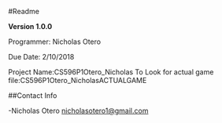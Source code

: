 #Readme

**Version 1.0.0**

Programmer: Nicholas Otero

Due Date: 2/10/2018

Project Name:CS596P1Otero_Nicholas
To Look for actual game file:CS596P1Otero_NicholasACTUALGAME


##Contact Info

-Nicholas Otero <nicholasotero1@gmail.com>